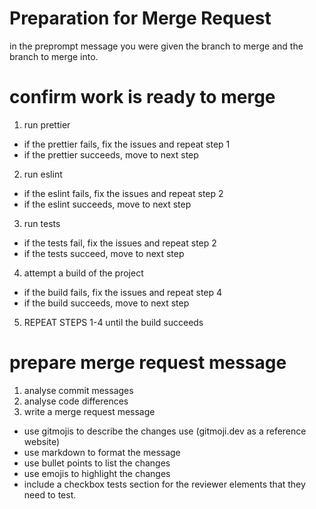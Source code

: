# Preparation for Merge Request

in the preprompt message you were given the branch to merge and the branch to merge into.

# confirm work is ready to merge

1. run prettier

- if the prettier fails, fix the issues and repeat step 1
- if the prettier succeeds, move to next step

2. run eslint

- if the eslint fails, fix the issues and repeat step 2
- if the eslint succeeds, move to next step

3. run tests

- if the tests fail, fix the issues and repeat step 2
- if the tests succeed, move to next step

4. attempt a build of the project

- if the build fails, fix the issues and repeat step 4
- if the build succeeds, move to next step

5. REPEAT STEPS 1-4 until the build succeeds

# prepare merge request message

1. analyse commit messages
2. analyse code differences
3. write a merge request message

- use gitmojis to describe the changes use (gitmoji.dev as a reference website)
- use markdown to format the message
- use bullet points to list the changes
- use emojis to highlight the changes
- include a checkbox tests section for the reviewer elements that they need to test.
